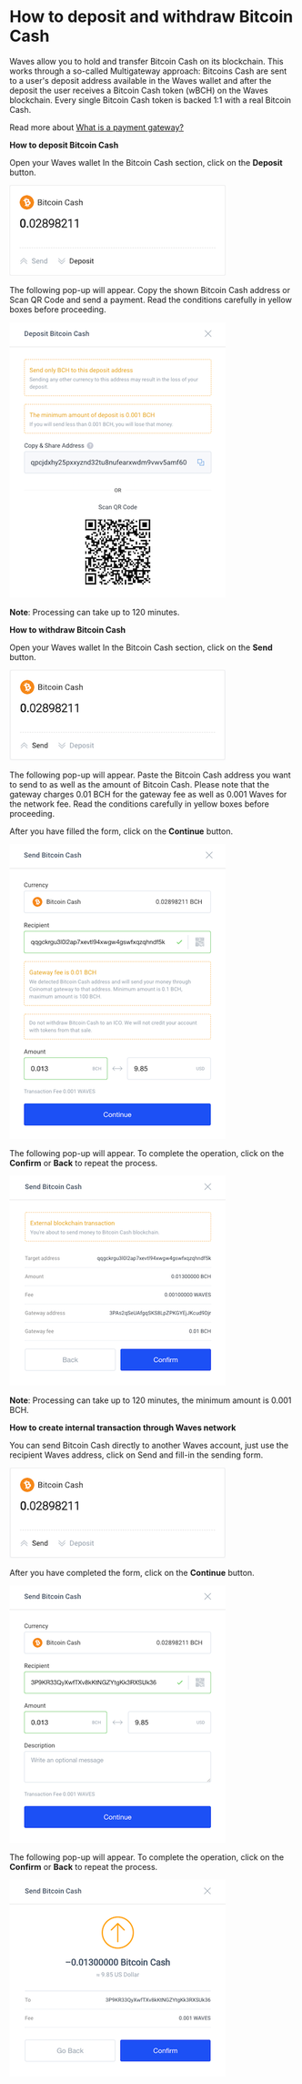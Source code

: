 # How to deposit and withdraw Bitcoin Cash

Waves allow you to hold and transfer Bitcoin Cash on its blockchain. This works through a so-called Multigateway approach: Bitcoins Cash are sent to a user's deposit address available in the Waves wallet and after the deposit the user receives a Bitcoin Cash token (wBCH) on the Waves blockchain. Every single Bitcoin Cash token is backed 1:1 with a real Bitcoin Cash.

Read more about [What is a payment gateway?](/waves-client/transfers-and-gateways/payment-gateway.md)

**How to deposit Bitcoin Cash**

Open your Waves wallet
In the Bitcoin Cash section, click on the **Deposit** button.

![](/_assets/bch_transfers_01.png)

The following pop-up will appear.
Copy the shown Bitcoin Cash address or Scan QR Code and send a payment.
Read the conditions carefully in yellow boxes before proceeding.

![](/_assets/bch_transfers_02.png)

**Note**: Processing can take up to 120 minutes.

**How to withdraw Bitcoin Cash**

Open your Waves wallet
In the Bitcoin Cash section, click on the **Send** button.

![](/_assets/bch_transfers_03.png)

The following pop-up will appear.
Paste the Bitcoin Cash address you want to send to as well as the amount of Bitcoin Cash.
Please note that the gateway charges 0.01 BCH for the gateway fee as well as 0.001 Waves for the network fee. Read the conditions carefully in yellow boxes before proceeding.

After you have filled the form, click on the **Continue** button.

![](/_assets/bch_transfers_04.png)

The following pop-up will appear.
To complete the operation, click on the **Confirm** or **Back** to repeat the process.

![](/_assets/bch_transfers_05.png)

**Note**: Processing can take up to 120 minutes, the minimum amount is 0.001 BCH.

**How to create internal transaction through Waves network**

You can send Bitcoin Cash directly to another Waves account, just use the recipient Waves address, click on Send and fill-in the sending form.

![](/_assets/bch_transfers_06.png)

After you have completed the form, click on the **Continue** button.

![](/_assets/bch_transfers_07.png)

The following pop-up will appear.
To complete the operation, click on the **Confirm** or **Back** to repeat the process.

![](/_assets/bch_transfers_08.png)
